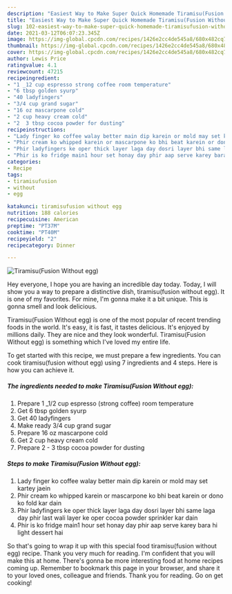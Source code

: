 ```yaml
---
description: "Easiest Way to Make Super Quick Homemade Tiramisu(Fusion Without egg)"
title: "Easiest Way to Make Super Quick Homemade Tiramisu(Fusion Without egg)"
slug: 102-easiest-way-to-make-super-quick-homemade-tiramisufusion-without-egg
date: 2021-03-12T06:07:23.345Z
image: https://img-global.cpcdn.com/recipes/1426e2cc4de545a8/680x482cq70/tiramisufusion-without-egg-recipe-main-photo.jpg
thumbnail: https://img-global.cpcdn.com/recipes/1426e2cc4de545a8/680x482cq70/tiramisufusion-without-egg-recipe-main-photo.jpg
cover: https://img-global.cpcdn.com/recipes/1426e2cc4de545a8/680x482cq70/tiramisufusion-without-egg-recipe-main-photo.jpg
author: Lewis Price
ratingvalue: 4.1
reviewcount: 47215
recipeingredient:
- "1 _12 cup espresso strong coffee room temperature"
- "6 tbsp golden syurp"
- "40 ladyfingers"
- "3/4 cup grand sugar"
- "16 oz mascarpone cold"
- "2 cup heavy cream cold"
- "2  3 tbsp cocoa powder for dusting"
recipeinstructions:
- "Lady finger ko coffee walay better main dip karein or mold may set kartey jaein"
- "Phir cream ko whipped karein or mascarpone ko bhi beat karein or dono ko fold kar dain"
- "Phir ladyfingers ke oper thick layer laga day dosri layer bhi same laga day phir last wali layer ke oper cocoa powder sprinkler kar dain"
- "Phir is ko fridge main1 hour set honay day phir aap serve karey bara hi light dessert hai"
categories:
- Recipe
tags:
- tiramisufusion
- without
- egg

katakunci: tiramisufusion without egg 
nutrition: 188 calories
recipecuisine: American
preptime: "PT37M"
cooktime: "PT40M"
recipeyield: "2"
recipecategory: Dinner

---
```



![Tiramisu(Fusion Without egg)](https://img-global.cpcdn.com/recipes/1426e2cc4de545a8/680x482cq70/tiramisufusion-without-egg-recipe-main-photo.jpg)

Hey everyone, I hope you are having an incredible day today. Today, I will show you a way to prepare a distinctive dish, tiramisu(fusion without egg). It is one of my favorites. For mine, I'm gonna make it a bit unique. This is gonna smell and look delicious.

Tiramisu(Fusion Without egg) is one of the most popular of recent trending foods in the world. It's easy, it is fast, it tastes delicious. It's enjoyed by millions daily. They are nice and they look wonderful. Tiramisu(Fusion Without egg) is something which I've loved my entire life.




To get started with this recipe, we must prepare a few ingredients. You can cook tiramisu(fusion without egg) using 7 ingredients and 4 steps. Here is how you can achieve it.

<!--inarticleads1-->

##### The ingredients needed to make Tiramisu(Fusion Without egg):

1. Prepare 1 _1/2 cup espresso (strong coffee) room temperature
1. Get 6 tbsp golden syurp
1. Get 40 ladyfingers
1. Make ready 3/4 cup grand sugar
1. Prepare 16 oz mascarpone cold
1. Get 2 cup heavy cream cold
1. Prepare 2 - 3 tbsp cocoa powder for dusting




<!--inarticleads2-->

##### Steps to make Tiramisu(Fusion Without egg):

1. Lady finger ko coffee walay better main dip karein or mold may set kartey jaein
1. Phir cream ko whipped karein or mascarpone ko bhi beat karein or dono ko fold kar dain
1. Phir ladyfingers ke oper thick layer laga day dosri layer bhi same laga day phir last wali layer ke oper cocoa powder sprinkler kar dain
1. Phir is ko fridge main1 hour set honay day phir aap serve karey bara hi light dessert hai




So that's going to wrap it up with this special food tiramisu(fusion without egg) recipe. Thank you very much for reading. I'm confident that you will make this at home. There's gonna be more interesting food at home recipes coming up. Remember to bookmark this page in your browser, and share it to your loved ones, colleague and friends. Thank you for reading. Go on get cooking!
